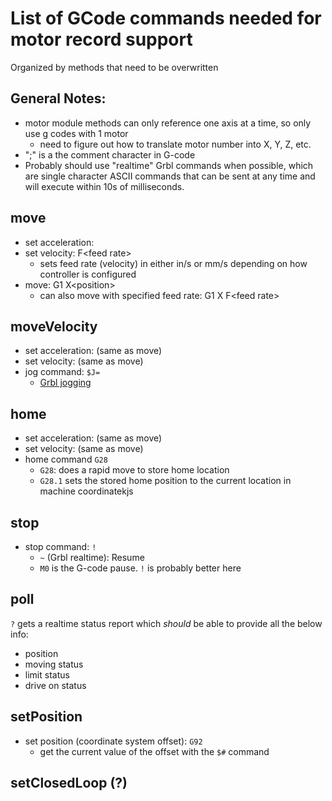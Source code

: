 # List of GCode commands needed for motor record support 

Organized by methods that need to be overwritten

## General Notes:

* motor module methods can only reference one axis at a time, so only use g codes with 1 motor
    * need to figure out how to translate motor number into X, Y, Z, etc.
* ";" is a the comment character in G-code
* Probably should use "realtime" Grbl commands when possible, which are single character ASCII
commands that can be sent at any time and will execute within 10s of milliseconds.

## move 

* set acceleration:
* set velocity:         F\<feed rate\>
    * sets feed rate (velocity) in either in/s or mm/s depending on how controller is configured
* move:                 G1 X\<position\>
    * can also move with specified feed rate: G1 X<position> F\<feed rate\>

## moveVelocity 

* set acceleration: (same as move)
* set velocity: (same as move)
* jog command: `$J=`
    * [Grbl jogging](https://github.com/gnea/grbl/wiki/Grbl-v1.1-Jogging)


## home 

* set acceleration: (same as move)
* set velocity: (same as move)
* home command `G28`
    * `G28`: does a rapid move to store home location
    * `G28.1` sets the stored home position to the current location in machine coordinatekjs

## stop

* stop command: `!`
    - `~` (Grbl realtime): Resume
    - `M0` is the G-code pause. `!` is probably better here

## poll

`?` gets a realtime status report which *should* be able to provide all the below info:
* position
* moving status
* limit status
* drive on status

## setPosition

* set position (coordinate system offset): `G92`
    * get the current value of the offset with the `$#` command

## setClosedLoop (?)
